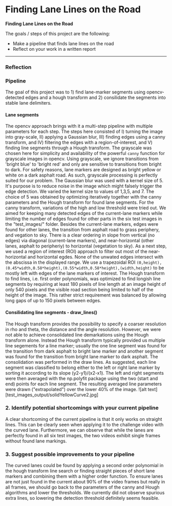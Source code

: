 # **Finding Lane Lines on the Road** 

**Finding Lane Lines on the Road**

The goals / steps of this project are the following:
* Make a pipeline that finds lane lines on the road
* Reflect on your work in a written report


[//]: # (Image References)

[image1]: ./examples/grayscale.jpg "Grayscale"

---

### Reflection

### Pipeline
The goal of this project was to 1) find lane-marker segments using opencv-detected edges and a hough transform and 2) consilidate the segments into stable lane delimiters. 
#### Lane segments
The opencv approach brings with it a multi-step pipeline with multiple parameters for each step. The steps here consisted of I) turning the image into gray-scale, II) applying a Gaussian blur, III) finding edges using a canny transform, and IV) filtering the edges with a region-of-interest, and V) finding line segments through a Hough transform.
The grayscale was chosen here for simplicity and availability of the powerful `canny` function for grayscale images in opencv. Using grayscale, we ignore transitions from 'bright blue' to 'bright red' and only are sensitive to transitions from bright to dark. For safety reasons, lane markers are designed as bright yellow or white on a dark asphalt road. As such, grayscale processing is perfectly suited for our problem.
The Gaussian blur was used with a kernel size of 5. It's purpose is to reduce noise in the image which might falsely trigger the edge detection. We varied the kernel size to values of 1,3,5, and 7. The choice of 5 was obtained by optimizing iteratively together with the canny parameters and the Hough transform for found lane segments.
For the canny transform, variations of the high and low threshold were tried out. We aimed for keeping many detected edges of the current-lane markers while limiting the number of edges found for other parts in the six test images in the "test_images/" folder. Besides the current-lane markers, edges were found for other lanes, the transition from asphalt road to grass periphery, and vegation to sky. There is a clear ordering in slope from vertical (no edges) via diagonal (current-lane markers), and near-horizontal (other lanes, asphalt to peripheriy) to horizontal (vegetation to sky).
As a next step, we used a region of interest (ROI) approach to filter out most of the near-horizontal and horizontal egdes. None of the unwated edges intersect with the abscissa in the displayed range. We use a trapezoidal ROI `(0,height),(0.45*width,0.58*height),(0.55*width,0.58*height),(width,height)` to be mostly left with edges of the lane markers of interest.
The Hough transform to find lines, i.e. first order polynomials, was optimized to find longish line segments by requiring at least 180 pixels of line length at an image height of only 540 pixels and the visible road section being limited to half of the height of the image. This rather strict requirement was balanced by allowing long gaps of up to 150 pixels between edges. 

#### Consilidating line segments - draw_lines()
The Hough transform provides the possibility to specify a coarser resolution in rho and theta, the distance and the angle resolution. However, we were not able to achieve consolidated line demarkations using the Hough transform alone. Instead the Hough transform typically provided us multiple line segements for a line marker; usually the one line segment was found for the transition from dark asphalt to bright lane marker and another segment was found for the transition from bright lane marker to dark asphalt. The consolidation was performed in the draw lines. As suggested, each line segment was classified to belong either to the left or right lane marker by sorting it according to its slope (y2-y1)/(x2-x1). The left and right segments were then averaged with the np.polyfit package using the two (start and end) points for each line segment. The resulting averaged line parameters were drawn ("extrapolated") over the lower 40% of the image.
![alt text][test_images_output/solidYellowCurve2.jpg]


### 2. Identify potential shortcomings with your current pipeline
A clear shortcoming of the current pipeline is that it only works on straight lines. This can be clearly seen when applying it to the challenge video with the curved lane. 
Furthermore, we can observe that while the lanes are perfectly found in all six test images, the two videos exhibit single frames without found lane markings. 

### 3. Suggest possible improvements to your pipeline
The curved lanes could be found by applying a second order polynomial in the hough transform line search or finding straight pieces of short lane markers and combining them with a higher order function.
To ensure lanes are not just found in the current about 90% of the video frames but really in all frames, we should go back to the parameters of the canny and Hough algorithms and lower the thresholds. We currently did not observe spurious extra lines, so lowering the detection threshold definitely seems feasible.
